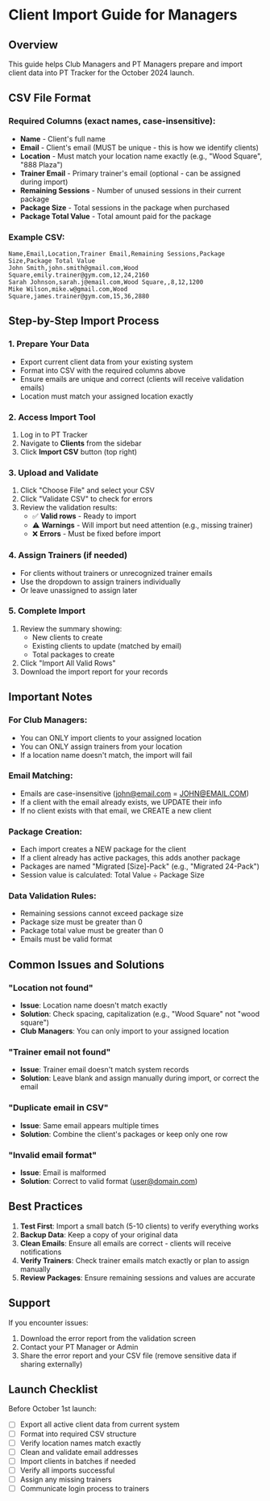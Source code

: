 # Client Import Guide for Managers

## Overview
This guide helps Club Managers and PT Managers prepare and import client data into PT Tracker for the October 2024 launch.

## CSV File Format

### Required Columns (exact names, case-insensitive):
- **Name** - Client's full name
- **Email** - Client's email (MUST be unique - this is how we identify clients)
- **Location** - Must match your location name exactly (e.g., "Wood Square", "888 Plaza")
- **Trainer Email** - Primary trainer's email (optional - can be assigned during import)
- **Remaining Sessions** - Number of unused sessions in their current package
- **Package Size** - Total sessions in the package when purchased
- **Package Total Value** - Total amount paid for the package

### Example CSV:
```csv
Name,Email,Location,Trainer Email,Remaining Sessions,Package Size,Package Total Value
John Smith,john.smith@gmail.com,Wood Square,emily.trainer@gym.com,12,24,2160
Sarah Johnson,sarah.j@email.com,Wood Square,,8,12,1200
Mike Wilson,mike.w@gmail.com,Wood Square,james.trainer@gym.com,15,36,2880
```

## Step-by-Step Import Process

### 1. Prepare Your Data
- Export current client data from your existing system
- Format into CSV with the required columns above
- Ensure emails are unique and correct (clients will receive validation emails)
- Location must match your assigned location exactly

### 2. Access Import Tool
1. Log in to PT Tracker
2. Navigate to **Clients** from the sidebar
3. Click **Import CSV** button (top right)

### 3. Upload and Validate
1. Click "Choose File" and select your CSV
2. Click "Validate CSV" to check for errors
3. Review the validation results:
   - ✅ **Valid rows** - Ready to import
   - ⚠️ **Warnings** - Will import but need attention (e.g., missing trainer)
   - ❌ **Errors** - Must be fixed before import

### 4. Assign Trainers (if needed)
- For clients without trainers or unrecognized trainer emails
- Use the dropdown to assign trainers individually
- Or leave unassigned to assign later

### 5. Complete Import
1. Review the summary showing:
   - New clients to create
   - Existing clients to update (matched by email)
   - Total packages to create
2. Click "Import All Valid Rows"
3. Download the import report for your records

## Important Notes

### For Club Managers:
- You can ONLY import clients to your assigned location
- You can ONLY assign trainers from your location
- If a location name doesn't match, the import will fail

### Email Matching:
- Emails are case-insensitive (john@email.com = JOHN@EMAIL.COM)
- If a client with the email already exists, we UPDATE their info
- If no client exists with that email, we CREATE a new client

### Package Creation:
- Each import creates a NEW package for the client
- If a client already has active packages, this adds another package
- Packages are named "Migrated [Size]-Pack" (e.g., "Migrated 24-Pack")
- Session value is calculated: Total Value ÷ Package Size

### Data Validation Rules:
- Remaining sessions cannot exceed package size
- Package size must be greater than 0
- Package total value must be greater than 0
- Emails must be valid format

## Common Issues and Solutions

### "Location not found"
- **Issue**: Location name doesn't match exactly
- **Solution**: Check spacing, capitalization (e.g., "Wood Square" not "wood square")
- **Club Managers**: You can only import to your assigned location

### "Trainer email not found"
- **Issue**: Trainer email doesn't match system records
- **Solution**: Leave blank and assign manually during import, or correct the email

### "Duplicate email in CSV"
- **Issue**: Same email appears multiple times
- **Solution**: Combine the client's packages or keep only one row

### "Invalid email format"
- **Issue**: Email is malformed
- **Solution**: Correct to valid format (user@domain.com)

## Best Practices

1. **Test First**: Import a small batch (5-10 clients) to verify everything works
2. **Backup Data**: Keep a copy of your original data
3. **Clean Emails**: Ensure all emails are correct - clients will receive notifications
4. **Verify Trainers**: Check trainer emails match exactly or plan to assign manually
5. **Review Packages**: Ensure remaining sessions and values are accurate

## Support

If you encounter issues:
1. Download the error report from the validation screen
2. Contact your PT Manager or Admin
3. Share the error report and your CSV file (remove sensitive data if sharing externally)

## Launch Checklist

Before October 1st launch:
- [ ] Export all active client data from current system
- [ ] Format into required CSV structure
- [ ] Verify location names match exactly
- [ ] Clean and validate email addresses
- [ ] Import clients in batches if needed
- [ ] Verify all imports successful
- [ ] Assign any missing trainers
- [ ] Communicate login process to trainers